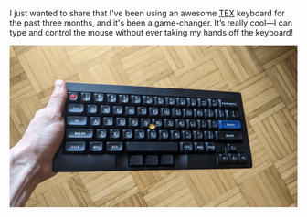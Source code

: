 I just wanted to share that I've been using an awesome [TEX](https://tex.com.tw/) keyboard for the past three months, 
and it's been a game-changer. 
It’s really cool—I can type and control the mouse without ever taking my hands off the keyboard!

![03c98630-0aa6-4d86-8ac0-8938fbaf6846.png.png](https://raw.githubusercontent.com/alex-khanko/alex-khanko-blog/main/files/posts/2024/08/03c98630-0aa6-4d86-8ac0-8938fbaf6846.png)
